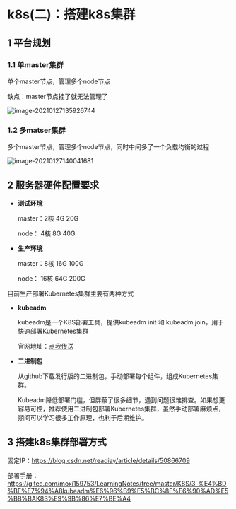 # k8s(二)：搭建k8s集群

## 1 平台规划

### 1.1 单master集群

单个master节点，管理多个node节点

缺点：master节点挂了就无法管理了

![image-20210127135926744](https://cyzblog.oss-cn-beijing.aliyuncs.com/image-20210127135926744.png)

### 1.2 多matser集群

多个master节点，管理多个node节点，同时中间多了一个负载均衡的过程

![image-20210127140041681](https://cyzblog.oss-cn-beijing.aliyuncs.com/image-20210127140041681.png)

## 2 服务器硬件配置要求

* **测试环境**	

	master：2核  4G  20G

	node：   4核  8G  40G

* **生产环境**

	master：8核  16G  100G

	node：   16核  64G  200G

目前生产部署Kubernetes集群主要有两种方式

* **kubeadm**

	kubeadm是一个K8S部署工具，提供kubeadm init 和 kubeadm join，用于快速部署Kubernetes集群

	官网地址：[点我传送](https://kubernetes.io/zh/docs/setup/production-environment/tools/kubeadm/install-kubeadm/)

* **二进制包**

	从github下载发行版的二进制包，手动部署每个组件，组成Kubernetes集群。

	Kubeadm降低部署门槛，但屏蔽了很多细节，遇到问题很难排查。如果想更容易可控，推荐使用二进制包部署Kubernetes集群，虽然手动部署麻烦点，期间可以学习很多工作原理，也利于后期维护。

## 3 搭建k8s集群部署方式

固定IP：https://blog.csdn.net/readiay/article/details/50866709

部署手册：https://gitee.com/moxi159753/LearningNotes/tree/master/K8S/3_%E4%BD%BF%E7%94%A8kubeadm%E6%96%B9%E5%BC%8F%E6%90%AD%E5%BB%BAK8S%E9%9B%86%E7%BE%A4

